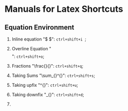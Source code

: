 # Manuals for Latex Shortcuts

## Equation Environment
1. Inline equation "$ $":
    `ctrl+shift+i `;

2. Overline Equation "$$ $$":
   `ctrl+shift+o`;

3. Fractions "\frac{}{}":
   `ctrl+shift+q`;

4. Taking Sums "\sum_{}^{}":
    `ctrl+shift+s`;

5. Taking upfix "^{}":
   `ctrl+shift+u`;

6. Taking downfix "_{}":
   `ctrl+shift+d`;

7. 
